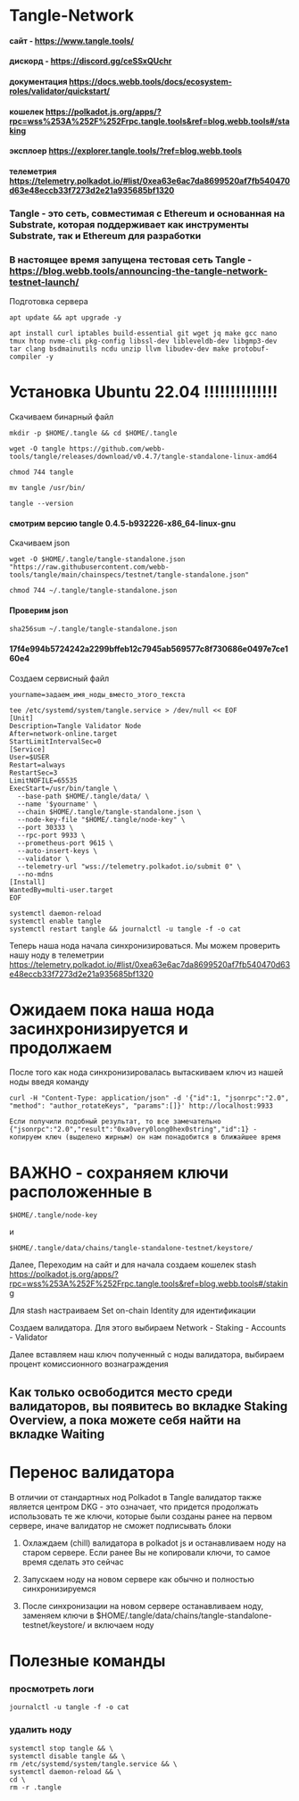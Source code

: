 # Tangle-Network

#### сайт - https://www.tangle.tools/
#### дискорд - https://discord.gg/ceSSxQUchr
#### документация https://docs.webb.tools/docs/ecosystem-roles/validator/quickstart/
#### кошелек https://polkadot.js.org/apps/?rpc=wss%253A%252F%252Frpc.tangle.tools&ref=blog.webb.tools#/staking
#### эксплоер https://explorer.tangle.tools/?ref=blog.webb.tools
#### телеметрия https://telemetry.polkadot.io/#list/0xea63e6ac7da8699520af7fb540470d63e48eccb33f7273d2e21a935685bf1320

### Tangle - это сеть, совместимая с Ethereum и основанная на Substrate, которая поддерживает как инструменты Substrate, так и Ethereum для разработки


### В настоящее время запущена тестовая сеть Tangle - https://blog.webb.tools/announcing-the-tangle-network-testnet-launch/

Подготовка сервера

```
apt update && apt upgrade -y
```
```
apt install curl iptables build-essential git wget jq make gcc nano tmux htop nvme-cli pkg-config libssl-dev libleveldb-dev libgmp3-dev tar clang bsdmainutils ncdu unzip llvm libudev-dev make protobuf-compiler -y
```

# Установка Ubuntu 22.04 !!!!!!!!!!!!!!

Скачиваем бинарный файл

```
mkdir -p $HOME/.tangle && cd $HOME/.tangle
```

```
wget -O tangle https://github.com/webb-tools/tangle/releases/download/v0.4.7/tangle-standalone-linux-amd64
```
```
chmod 744 tangle
```
```
mv tangle /usr/bin/
```
```
tangle --version
```
#### смотрим версию  tangle 0.4.5-b932226-x86_64-linux-gnu

Скачиваем json

```
wget -O $HOME/.tangle/tangle-standalone.json "https://raw.githubusercontent.com/webb-tools/tangle/main/chainspecs/testnet/tangle-standalone.json"
```
```
chmod 744 ~/.tangle/tangle-standalone.json
```
#### Проверим json
```
sha256sum ~/.tangle/tangle-standalone.json
```
#### 17f4e994b5724242a2299bffeb12c7945ab569577c8f730686e0497e7ce160e4

Создаем сервисный файл

```
yourname=задаем_имя_ноды_вместо_этого_текста
```
```
tee /etc/systemd/system/tangle.service > /dev/null << EOF
[Unit]
Description=Tangle Validator Node
After=network-online.target
StartLimitIntervalSec=0
[Service]
User=$USER
Restart=always
RestartSec=3
LimitNOFILE=65535
ExecStart=/usr/bin/tangle \
  --base-path $HOME/.tangle/data/ \
  --name '$yourname' \
  --chain $HOME/.tangle/tangle-standalone.json \
  --node-key-file "$HOME/.tangle/node-key" \
  --port 30333 \
  --rpc-port 9933 \
  --prometheus-port 9615 \
  --auto-insert-keys \
  --validator \
  --telemetry-url "wss://telemetry.polkadot.io/submit 0" \
  --no-mdns
[Install]
WantedBy=multi-user.target
EOF
```

```
systemctl daemon-reload
systemctl enable tangle
systemctl restart tangle && journalctl -u tangle -f -o cat
```

Теперь наша нода начала синхронизироваться. Мы можем проверить нашу ноду в телеметрии
https://telemetry.polkadot.io/#list/0xea63e6ac7da8699520af7fb540470d63e48eccb33f7273d2e21a935685bf1320


# Ожидаем пока наша нода засинхронизируется и продолжаем

После того как нода синхронизировалась вытаскиваем ключ из нашей ноды введя команду

```
curl -H "Content-Type: application/json" -d '{"id":1, "jsonrpc":"2.0", "method": "author_rotateKeys", "params":[]}' http://localhost:9933
```


``
Если получили подобный результат, то все замечательно {"jsonrpc":"2.0","result":"0xa0very0long0hex0string","id":1} - копируем ключ (выделено жирным) он нам понадобится в ближайшее время
``

# ВАЖНО - сохраняем ключи расположенные в 

``
$HOME/.tangle/node-key 
``

и

``
 $HOME/.tangle/data/chains/tangle-standalone-testnet/keystore/
``


Далее, Переходим на сайт и для начала создаем кошелек stash https://polkadot.js.org/apps/?rpc=wss%253A%252F%252Frpc.tangle.tools&ref=blog.webb.tools#/staking

Для stash настраиваем Set on-chain Identity для идентификации 

Создаем валидатора. Для этого выбираем Network - Staking - Accounts - Validator

Далее вставляем наш ключ полученный с ноды валидатора, выбираем процент комиссионного вознаграждения

 ## Как только освободится место среди валидаторов, вы появитесь во вкладке Staking Overview, а пока можете себя найти на вкладке Waiting

# Перенос валидатора

В отличии от стандартных нод Polkadot в Tangle валидатор также является центром DKG - это означает, что придется продолжать использовать те же ключи,  которые были созданы ранее на первом сервере, иначе валидатор не сможет подписывать блоки

1. Охлаждаем (chill) валидатора в polkadot js и останавливаем ноду на старом сервере. Если ранее Вы не копировали ключи, то самое время сделать это сейчас

2. Запускаем ноду на новом сервере как обычно и полностью синхронизируемся

3. После синхронизации на новом сервере останавливаем ноду, заменяем ключи в $HOME/.tangle/data/chains/tangle-standalone-testnet/keystore/ и включаем ноду


# Полезные команды

### просмотреть логи
```
journalctl -u tangle -f -o cat
```

### удалить ноду

```
systemctl stop tangle && \
systemctl disable tangle && \
rm /etc/systemd/system/tangle.service && \
systemctl daemon-reload && \
cd \
rm -r .tangle
```
